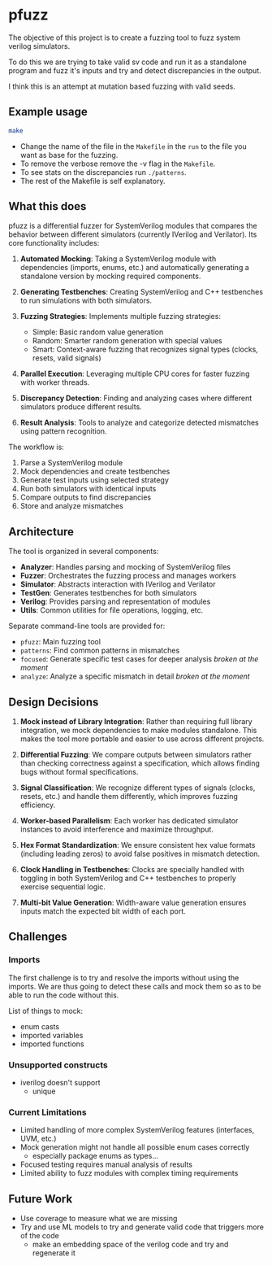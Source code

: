 # pfuzz

The objective of this project is to create a fuzzing tool to fuzz system verilog simulators.

To do this we are trying to take valid sv code and run it as a standalone program and fuzz it's inputs and try and detect discrepancies in the output.

I think this is an attempt at mutation based fuzzing with valid seeds.

## Example usage

```bash
make
```

- Change the name of the file in the `Makefile` in the `run` to the file you want as base for the fuzzing.
- To remove the verbose remove the -v flag in the `Makefile`.
- To see stats on the discrepancies run `./patterns`.
- The rest of the Makefile is self explanatory.

## What this does

pfuzz is a differential fuzzer for SystemVerilog modules that compares the behavior between different simulators (currently IVerilog and Verilator). Its core functionality includes:

1. **Automated Mocking**: Taking a SystemVerilog module with dependencies (imports, enums, etc.) and automatically generating a standalone version by mocking required components.

2. **Generating Testbenches**: Creating SystemVerilog and C++ testbenches to run simulations with both simulators.

3. **Fuzzing Strategies**: Implements multiple fuzzing strategies:

   - Simple: Basic random value generation
   - Random: Smarter random generation with special values
   - Smart: Context-aware fuzzing that recognizes signal types (clocks, resets, valid signals)

4. **Parallel Execution**: Leveraging multiple CPU cores for faster fuzzing with worker threads.

5. **Discrepancy Detection**: Finding and analyzing cases where different simulators produce different results.

6. **Result Analysis**: Tools to analyze and categorize detected mismatches using pattern recognition.

The workflow is:

1. Parse a SystemVerilog module
2. Mock dependencies and create testbenches
3. Generate test inputs using selected strategy
4. Run both simulators with identical inputs
5. Compare outputs to find discrepancies
6. Store and analyze mismatches

## Architecture

The tool is organized in several components:

- **Analyzer**: Handles parsing and mocking of SystemVerilog files
- **Fuzzer**: Orchestrates the fuzzing process and manages workers
- **Simulator**: Abstracts interaction with IVerilog and Verilator
- **TestGen**: Generates testbenches for both simulators
- **Verilog**: Provides parsing and representation of modules
- **Utils**: Common utilities for file operations, logging, etc.

Separate command-line tools are provided for:

- `pfuzz`: Main fuzzing tool
- `patterns`: Find common patterns in mismatches
- `focused`: Generate specific test cases for deeper analysis _broken at the moment_
- `analyze`: Analyze a specific mismatch in detail _broken at the moment_

## Design Decisions

1. **Mock instead of Library Integration**: Rather than requiring full library integration, we mock dependencies to make modules standalone. This makes the tool more portable and easier to use across different projects.

2. **Differential Fuzzing**: We compare outputs between simulators rather than checking correctness against a specification, which allows finding bugs without formal specifications.

3. **Signal Classification**: We recognize different types of signals (clocks, resets, etc.) and handle them differently, which improves fuzzing efficiency.

4. **Worker-based Parallelism**: Each worker has dedicated simulator instances to avoid interference and maximize throughput.

5. **Hex Format Standardization**: We ensure consistent hex value formats (including leading zeros) to avoid false positives in mismatch detection.

6. **Clock Handling in Testbenches**: Clocks are specially handled with toggling in both SystemVerilog and C++ testbenches to properly exercise sequential logic.

7. **Multi-bit Value Generation**: Width-aware value generation ensures inputs match the expected bit width of each port.

## Challenges

### Imports

The first challenge is to try and resolve the imports without using the imports. We are thus going to detect these calls and mock them so as to be able to run the code without this.

List of things to mock:

- enum casts
- imported variables
- imported functions

### Unsupported constructs

- iverilog doesn't support
  - unique

### Current Limitations

- Limited handling of more complex SystemVerilog features (interfaces, UVM, etc.)
- Mock generation might not handle all possible enum cases correctly
  - especially package enums as types...
- Focused testing requires manual analysis of results
- Limited ability to fuzz modules with complex timing requirements

## Future Work

- Use coverage to measure what we are missing
- Try and use ML models to try and generate valid code that triggers more of the code
  - make an embedding space of the verilog code and try and regenerate it
